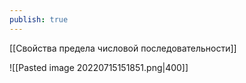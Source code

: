```yaml
---
publish: true
---
```


[[Свойства предела числовой последовательности]]

![[Pasted image 20220715151851.png|400]]

